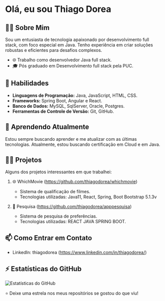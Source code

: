 # Olá, eu sou Thiago Dorea

## 👨‍💻 Sobre Mim
Sou um entusiasta de tecnologia apaixonado por desenvolvimento full stack, com foco especial em Java. Tenho experiência em criar soluções robustas e eficientes para desafios complexos.

- 🌐 Trabalho como desenvolvedor Java full stack.
- 🎓 Pós graduado em Desenvolvimento full stack pela PUC.

## 🚀 Habilidades
- **Linguagens de Programação:** Java, JavaScript, HTML, CSS.
- **Frameworks:** Spring Boot, Angular e React.
- **Banco de Dados:** MySQL, SqlServer, Oracle, Postgres.
- **Ferramentas de Controle de Versão:** Git, GitHub.

## 🌱 Aprendendo Atualmente
Estou sempre buscando aprender e me atualizar com as últimas tecnologias. Atualmente, estou buscando certificação em Cloud e em Java.

## 👨‍💻 Projetos
Alguns dos projetos interessantes em que trabalhei:

1. 🌐 WhichMovie (https://github.com/thiagodorea/whichmovie)
   - Sistema de qualificação de filmes.
   - Tecnologias utilizadas: Java11, React, Spring, Boot Bootstrap 5.1.3v

2. 🚀 Pesquisa (https://github.com/thiagodorea/apppesquisa)
   - Sistema de pesquisa de preferências.
   - Tecnologias utilizadas: REACT JAVA SPRING BOOT.

## 📫 Como Entrar em Contato
- LinkedIn: thiagodorea (https://www.linkedin.com/in/thiagodorea/)

## ⚡ Estatísticas do GitHub
![Estatísticas do GitHub](https://github-readme-stats.vercel.app/api?username=thiagodorea&show_icons=true&theme=dark)

⭐️ Deixe uma estrela nos meus repositórios se gostou do que viu!

